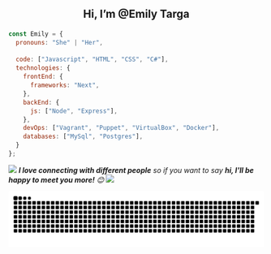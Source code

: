 <h2  align="center">
Hi, I’m @Emily Targa
</h2>

```javascript
const Emily = {
  pronouns: "She" | "Her",

  code: ["Javascript", "HTML", "CSS", "C#"],
  technologies: {
    frontEnd: {
      frameworks: "Next",
    },
    backEnd: {
      js: ["Node", "Express"],
    },
    devOps: ["Vagrant", "Puppet", "VirtualBox", "Docker"],
    databases: ["MySql", "Postgres"],
  }
};
```

<img src="https://media.giphy.com/media/LnQjpWaON8nhr21vNW/giphy.gif" width="60"> <em><b>I love connecting with different people</b> so if you want to say <b>hi, I'll be happy to meet you more!</b> 😊</em>
<a href = "mailto:may.emilying@gmail.com"><img src="https://img.shields.io/badge/-Gmail-%23333?style=flat-square&logo=gmail&logoColor=white&color=red" target="_blank"></a>

![snake svg](https://github.com/EmilyMaying/EmilyMaying/blob/output/github-contribution-grid-snake.svg)
